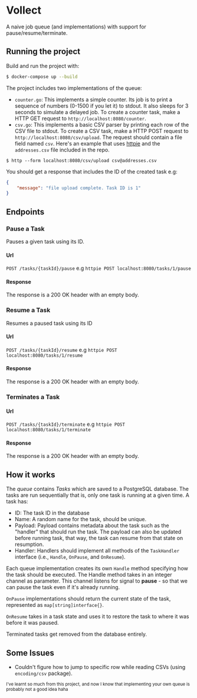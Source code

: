 # Vollect
A naive job queue (and implementations) with support for pause/resume/terminate.

## Running the project
Build and run the project with:
```bash
$ docker-compose up --build
```
The project includes two implementations of the queue:

- `counter.go`: This implements a simple counter. Its job is to print a sequence of numbers (0-1500 if you let it) 
to stdout. It also sleeps for 3 seconds to simulate a delayed job. To create a counter task, make a HTTP 
GET request to `http://localhost:8080/counter`.
- `csv.go`: This implements a basic CSV parser by printing each row of the CSV file to stdout. To create
a CSV task, make a HTTP POST request to `http://localhost:8080/csv/upload`. The request should contain a file field
named `csv`. Here's an example that uses [httpie](httpie.org) and the `addresses.csv` file included in the repo.
```
$ http --form localhost:8080/csv/upload csv@addresses.csv
```
You should get a response that includes the ID of the created task e.g:
```json
{
    "message": "file upload complete. Task ID is 1"
}
```

## Endpoints
### Pause a Task
Pauses a given task using its ID. 
#### Url
`POST /tasks/{taskId}/pause` e.g `httpie POST localhost:8080/tasks/1/pause`
#### 
#### Response
The response is a 200 OK header with an empty body.

### Resume a Task
Resumes a paused task using its ID
#### Url
`POST /tasks/{taskId}/resume` e.g `httpie POST localhost:8080/tasks/1/resume`
#### Response
The response is a 200 OK header with an empty body.

### Terminates a Task
#### Url
`POST /tasks/{taskId}/terminate` e.g `httpie POST localhost:8080/tasks/1/terminate`
#### Response
The response is a 200 OK header with an empty body.

## How it works
The _queue_ contains *Tasks* which are saved to a PostgreSQL database. The tasks are run sequentially
 that is, only one task is running at a given time. A task has:

- ID: The task ID in the database
- Name: A random name for the task, should be unique.
- Payload: Payload contains metadata about the task such as the "handler" that should run the task.
The payload can also be updated before running task, that way, the task can resume from that state on resumption.
- Handler: Handlers should implement all methods of the `TaskHandler` interface 
(i.e., `Handle`, `OnPause`, and `OnResume`). 

Each queue implementation creates its own `Handle` method specifying how the task should be executed.
The Handle method takes in an integer channel as parameter.
This channel listens for signal to **pause** - so that we can pause the task even if it's already running.

`OnPause` implementations should return the current state of the task, represented as `map[string]interface{}`.

`OnResume` takes in a task state and uses it to restore the task to where it was before it was paused.

Terminated tasks get removed from the database entirely.

## Some Issues

- Couldn't figure how to jump to specific row while reading CSVs (using `encoding/csv` package).




<small>I've learnt so much from this project, and now I know that implementing your own queue is probably not a good idea haha</small>
